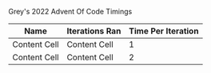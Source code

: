 Grey's 2022 Advent Of Code Timings

Name | Iterations Ran | Time Per Iteration
-- | -- | --
Content Cell | Content Cell | 1
Content Cell | Content Cell | 2
